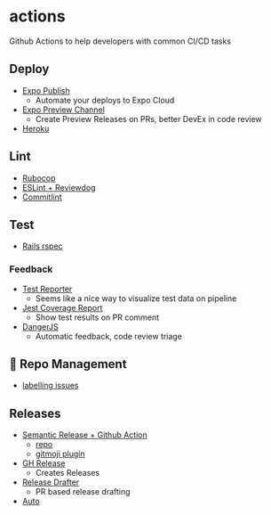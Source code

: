 # actions
Github Actions to help developers with common CI/CD tasks

## Deploy
- [Expo Publish](https://github.com/marketplace/actions/expo-github-action)
  - Automate your deploys to Expo Cloud
- [Expo Preview Channel](https://github.com/expo/expo-preview-action#readme)
  - Create Preview Releases on PRs, better DevEx in code review
- [Heroku](https://github.com/marketplace/actions/deploy-to-heroku)

## Lint
- [Rubocop](./rubocop.yml)
- [ESLint + Reviewdog](https://github.com/marketplace/actions/run-eslint-with-reviewdog)
- [Commitlint](https://github.com/marketplace/actions/commit-linter)

## Test
- [Rails rspec](./rails_mongo_redis_test.yml)

### Feedback
- [Test Reporter](https://github.com/marketplace/actions/test-reporter)
  - Seems like a nice way to visualize test data on pipeline
- [Jest Coverage Report](https://github.com/marketplace/actions/jest-coverage-report)
  - Show test results on PR comment
- [DangerJS](https://danger.systems/js/)
  - Automatic feedback, code review triage

## 🚧 Repo Management
- [labelling issues](https://docs.github.com/en/actions/managing-issues-and-pull-requests/adding-labels-to-issues)

## Releases
- [Semantic Release + Github Action](https://github.com/semantic-release/semantic-release/blob/master/docs/recipes/ci-configurations/github-actions.md)
  - [repo](https://github.com/semantic-release/semantic-release)
  - [gitmoji plugin](https://github.com/momocow/semantic-release-gitmoji)
- [GH Release](https://github.com/marketplace/actions/gh-release)
  - Creates Releases
- [Release Drafter](https://github.com/marketplace/actions/release-drafter)
  - PR based release drafting
- [Auto](https://intuit.github.io/auto/docs)
